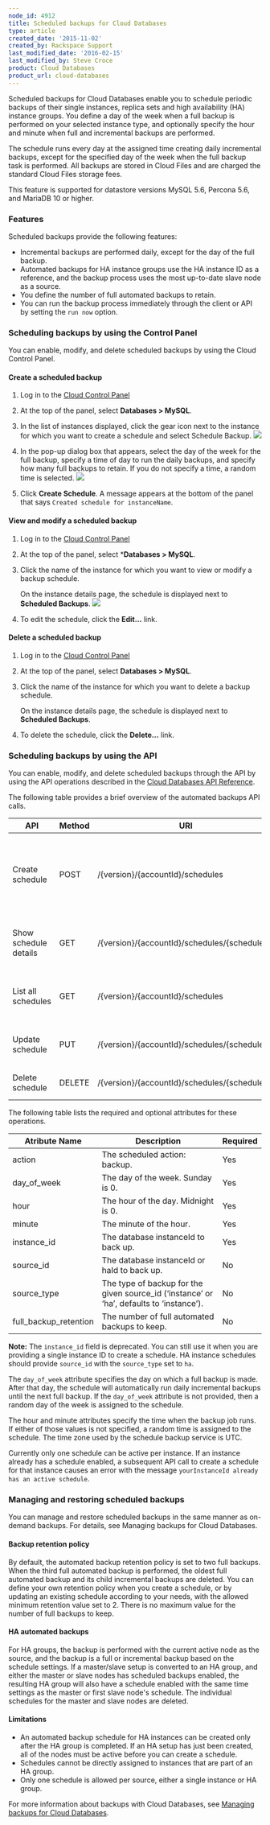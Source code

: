 ```yaml
---
node_id: 4912
title: Scheduled backups for Cloud Databases
type: article
created_date: '2015-11-02'
created_by: Rackspace Support
last_modified_date: '2016-02-15'
last_modified_by: Steve Croce
product: Cloud Databases
product_url: cloud-databases
---
```


Scheduled backups for Cloud Databases enable you to schedule periodic
backups of their single instances, replica sets and high availability (HA) instance groups.
You define a day of the week when a full backup is performed on
your selected instance type, and optionally specify the hour 
and minute when full and incremental backups are performed.

The schedule runs every day at the assigned time creating daily
incremental backups, except for the specified day of the week when the
full backup task is performed. All backups are stored in Cloud Files
and are charged the standard Cloud Files storage fees.

This feature is supported for datastore versions MySQL 5.6, Percona 5.6,
and MariaDB 10 or higher.

### Features

Scheduled backups provide the following features:

- Incremental backups are performed daily, except for the day of the full backup.
- Automated backups for HA instance groups use the HA instance ID as a reference, and the backup process uses the most up-to-date slave node as a source.
- You define the number of full automated backups to retain.
- You can run the backup process immediately through the client or API by setting the `run now` option.

### Scheduling backups by using the Control Panel

You can enable, modify, and delete scheduled backups by using the Cloud Control Panel. 

#### Create a scheduled backup

1. Log in to the [Cloud Control Panel](https://mycloud.rackspace.com/)
2. At the top of the panel, select **Databases > MySQL**.
3. In the list of instances displayed, click the gear icon next to the instance for which you want to create a schedule and select Schedule Backup. 
  ![](https://b9002618969a676fa5e9-329656694c46da9401f89a96a819e8df.ssl.cf5.rackcdn.com/cloud-databases/scheduled-backups-for-schedulefromlist.png)
    
4. In the pop-up dialog box that appears, select the day of the week for the full backup, specify a time of day to run the daily backups, and specify how many full backups to retain. If you do not specify a time, a random time is selected.
   ![](https://b9002618969a676fa5e9-329656694c46da9401f89a96a819e8df.ssl.cf5.rackcdn.com/cloud-databases/scheduled-backups-for-createdialog.png)
    
5. Click **Create Schedule**.
   A message appears at the bottom of the panel that says `Created schedule for instanceName`.

#### View and modify a scheduled backup

1. Log in to the [Cloud Control Panel](https://mycloud.rackspace.com/)
2. At the top of the panel, select ***Databases > MySQL**.
3. Click the name of the instance for which you want to view or modify a backup schedule. 
   
   On the instance details page, the schedule is displayed next to **Scheduled Backups**. 
   ![](https://b9002618969a676fa5e9-329656694c46da9401f89a96a819e8df.ssl.cf5.rackcdn.com/cloud-databases/scheduled-backups-for-createdialog.png)

4. To edit the schedule, click the **Edit...** link.

#### Delete a scheduled backup

1. Log in to the [Cloud Control Panel](https://mycloud.rackspace.com/)
2. At the top of the panel, select **Databases > MySQL**.
3. Click the name of the instance for which you want to delete a backup schedule.
   
   On the instance details page, the schedule is displayed next to **Scheduled Backups**.
4. To delete the schedule, click the **Delete...** link.

### Scheduling backups by using the API

You can enable, modify, and delete scheduled backups through the API by using the API operations described in the 
[Cloud Databases API Reference](https://developer.rackspace.com/docs/metrics/v2/developer-guide/#api-reference).

The following table provides a brief overview of the automated backups API calls.

| API                   | Method | URI                                           | Description                                                                            |
|-----------------------|--------|-----------------------------------------------|----------------------------------------------------------------------------------------|
| Create schedule       | POST   | /{version}/{accountId}/schedules              | Creates a schedule for running a backup periodically for a single instance or HA group |
| Show schedule details | GET    | /{version}/{accountId}/schedules/{scheduleId} | Shows details of the specified schedule.                                               |
| List all schedules    | GET    | /{version}/{accountId}/schedules              | Lists all the schedules for the specified account.                                     |
| Update schedule       | PUT    | /{version}/{accountId}/schedules/{scheduleId} | Updates the specified schedule.                                                        |
| Delete schedule       | DELETE | /{version}/{accountId}/schedules/{scheduleId} | Deletes the specified schedule.                                                        |

The following table lists the required and optional attributes for these operations.

| Atribute Name           | Description                                                                               | Required |
|-------------------------|-------------------------------------------------------------------------------------------|----------|
| action                  | The scheduled action: backup.                                                             | Yes      |
| day\_of\_week           | The day of the week. Sunday is 0.                                                         | Yes      |
| hour                    | The hour of the day. Midnight is 0.                                                       | Yes      |
| minute                  | The minute of the hour.                                                                   | Yes      |
| instance\_id            | The database instanceId to back up.                                                       | Yes      |
| source\_id              | The database instanceId or haId to back up.                                               | No       |
| source\_type            | The type of backup for the given source\_id (&lsquo;instance&rsquo; or &lsquo;ha&rsquo;, defaults to &lsquo;instance&rsquo;). | No       |
| full\_backup\_retention | The number of full automated backups to keep.                                             | No       |

**Note:** The `instance_id` field is deprecated. You can still use it when you are providing a single instance ID to create a schedule. HA instance schedules should provide `source_id` with the `source_type` set to `ha`.

The `day_of_week` attribute specifies the day on which a full backup
is made. After that day, the schedule will automatically run daily
incremental backups until the next full backup. If the `day_of_week`
attribute is not provided, then a random day of the week is
assigned to the schedule.

The hour and minute attributes specify the time when the backup job runs. 
If either of those values is not specified, a random time is assigned to the schedule. 
The time zone used by the schedule backup service is UTC.

Currently only one schedule can be active per instance. If an instance already has a schedule enabled, 
a subsequent API call to create a schedule for that 
instance causes an error with the message `yourInstanceId already has an active schedule`.

### Managing and restoring scheduled backups

You can manage and restore scheduled backups in the same manner as on-demand backups. For details, see Managing backups for Cloud Databases.

#### Backup retention policy

By default, the automated backup retention policy is set to two full
backups. When the third full automated backup is performed, 
the oldest full automated backup and its child incremental
backups are deleted. You can define your own retention policy when you create a schedule, 
or by updating an existing schedule according to your needs, 
with the allowed minimum retention value set to 2. There is 
no maximum value for the number of full backups to keep.

#### HA automated backups

For HA groups, the backup is performed with the current active node
as the source, and the backup is a full or incremental backup based on the
schedule settings. If a master/slave setup is converted to an HA group,
and either the master or slave nodes has scheduled backups enabled, the
resulting HA group will also have a schedule enabled with the same time
settings as the master or first slave node's schedule. The individual
schedules for the master and slave nodes are deleted.

#### Limitations

- An automated backup schedule for HA instances can be created only after the HA group is completed. If an HA setup has just been created, all of the nodes must be active before you can create a schedule. 
- Schedules cannot be directly assigned to instances that are part of an HA group.
- Only one schedule is allowed per source, either a single instance or HA group.

For more information about backups with Cloud Databases, see [Managing backups for Cloud Databases](/how-to/managing-backups-for-cloud-databases).
